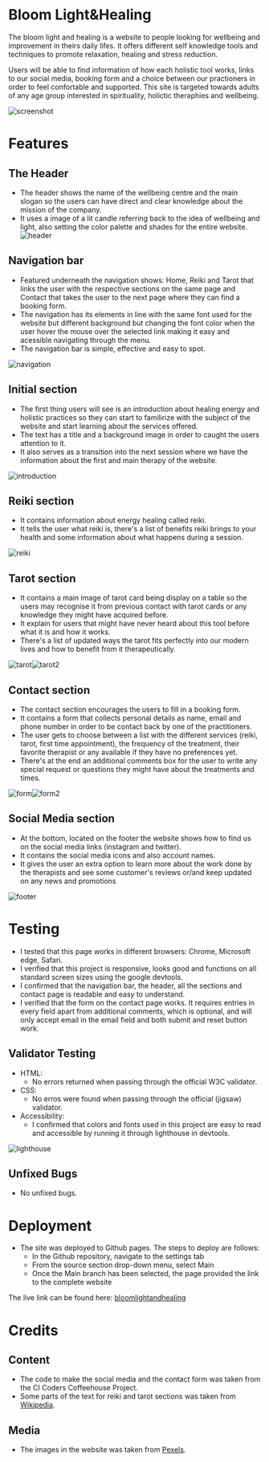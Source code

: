 # Bloom Light&Healing

The bloom light and healing is a website to people looking for wellbeing and improvement in theirs daily lifes.
It offers different self knowledge tools and techniques to promote relaxation, healing and stress reduction.

Users will be able to find information of how each holistic tool works, links to our social media, booking form and a choice between our practioners in order to feel confortable and supported. This site is targeted towards adults of any age group interested in spirituality, holictic theraphies and wellbeing.

![screenshot](/assets/images/BE4E12BC-C565-4A71-A9CC-28F81368F9F0.jpeg)

# Features

## The Header
- The header shows the name of the wellbeing centre and the main slogan so the users can have direct and clear knowledge about the mission of the company.
- It uses a image of a lit candle referring back to the idea of wellbeing and light, also setting the color palette and shades for the entire website.
![header](/assets/images/9FF8712C-8E27-4A5D-BFAA-F37E5804858F.jpeg)

## Navigation bar
- Featured underneath the navigation shows: Home, Reiki and Tarot that links the user with the respective sections on the same page and Contact that takes the user to the next page where they can find a booking form.
- The navigation has its elements in line with the same font used for the website but different background but changing the font color when the user hover the mouse over the selected link making it easy and acessible navigating through the menu.
- The navigation bar is simple, effective and easy to spot.

![navigation](/assets/images/AE9A9748-7518-4208-937E-B54C465A5958.jpeg)

## Initial section
- The first thing users will see is an introduction about healing energy and holistic practices so they can start to familirize with the subject of the website and start learning about the services offered.
- The text has a title and a background image in order to caught the users attention to it.
- It also serves as a transition into the next session where we have the information about the first and main therapy of the website.

![introduction](/assets/images/144C286D-A5F8-4329-8A68-BD3AFB06370B.jpeg)

## Reiki section
- It contains information about energy healing called reiki.
- It tells the user what reiki is, there's a list of benefits reiki brings to your health and some information about what happens during a session.

![reiki](/assets/images/F09DC4D3-0B98-465A-98B0-BB2A473422D7.jpeg)

## Tarot section
- It contains a main image of tarot card being display on a table so the users may recognise it from previous contact with tarot cards or any knowledge they might have acquired before.
- It explain for users that might have never heard about this tool before what it is and how it works.
- There's a list of updated ways the tarot fits perfectly into our modern lives and how to benefit from it therapeutically.

![tarot](/assets/images/71F5FB37-5D8D-4F88-8022-49EB50CB3AF4.jpeg)![tarot2](/assets/images/8E87D90F-C106-40D8-98C9-1383A56ED38B.jpeg)

## Contact section
- The contact section encourages the users to fill in a booking form.
- It contains a form that collects personal details as name, email and phone number in order to be contact back by one of the practitioners.
- The user gets to choose between a list with the different services (reiki, tarot, first time appointment), the frequency of the treatment, their favorite therapist or any available if they have no preferences yet.
- There's at the end an additional comments box for the user to write any special request or questions they might have about the treatments and times.

![form](/assets/images/B317D8EA-8D3E-4621-83C5-42CA9D8CD400.jpeg)![form2](/assets/images/185DECDB-2C82-448A-BAB0-194F76DF2739.jpeg)

## Social Media section
- At the bottom, located on the footer the website shows how to find us on the social media links (instagram and twitter).
- It contains the social media icons and also account names.
- It gives the user an extra option to learn more about the work done by the therapists and see some customer's reviews or/and keep updated on any news and promotions

![footer](/assets/images/48BD3938-ED1D-4655-AE5A-5C54541266D1.jpeg)

# Testing
- I tested that this page works in different browsers: Chrome, Microsoft edge, Safari.
- I verified that this project is responsive, looks good and functions on all standard screen sizes using the google devtools.
- I confirmed that the navigation bar, the header, all the sections and contact page is readable and easy to understand.
- I verified that the form on the contact page works. It requires entries in every field apart from additional comments, which is optional, and will only accept email in the email field and both submit and reset button work.

## Validator Testing
- HTML: 
  - No errors returned when passing through the official W3C validator.
- CSS: 
  - No erros were found when passing through the official (jigsaw) validator.
- Accessibility:
  - I confirmed that colors and fonts used in this project are easy to read and accessible by running it through lighthouse in devtools.

![lighthouse](/assets/images/87ACECD8-F210-4032-9B4C-8C6EEC4A96EB_1_201_a.jpeg)

## Unfixed Bugs
- No unfixed bugs.

# Deployment
- The site was deployed to Github pages. The steps to deploy are follows:
  - In the Github repository, navigate to the settings tab
  - From the source section drop-down menu, select Main
  - Once the Main branch has been selected, the page provided the link to the complete website

The live link can be found here: [bloomlightandhealing](https://jessleandro.github.io/project-1-html-css/index.html#home)

# Credits

## Content
- The code to make the social media and the contact form was taken from the CI Coders Coffeehouse Project.
- Some parts of the text for reiki and tarot sections was taken from [Wikipedia](www.wikipedia.org).

## Media
- The images in the website was taken from [Pexels](https://www.pexels.com/).